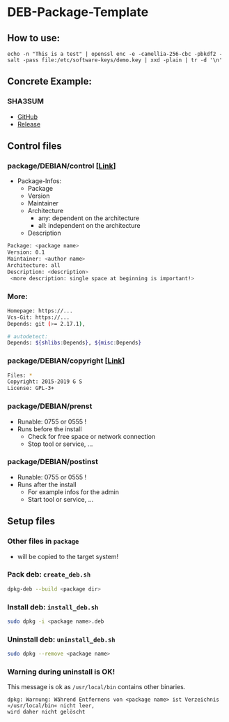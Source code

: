 # DEB-Package-Template

## How to use:

```
echo -n "This is a test" | openssl enc -e -camellia-256-cbc -pbkdf2 -salt -pass file:/etc/software-keys/demo.key | xxd -plain | tr -d '\n'
```


## Concrete Example:

### SHA3SUM

- [GitHub](https://github.com/user9209/deb-package-template/tree/sample/sha3sum)
- [Release](https://github.com/user9209/deb-package-template/releases/tag/sample1)



## Control files

### package/DEBIAN/control [[Link](https://www.debian.org/doc/manuals/maint-guide/dreq.de.html)]

- Package-Infos:
  - Package
  - Version
  - Maintainer
  - Architecture
    - any: dependent on the architecture
    - all: independent on the architecture
  - Description


```bash
Package: <package name>
Version: 0.1
Maintainer: <author name>
Architecture: all
Description: <description>
 <more description: single space at beginning is important!>
```

### More:

```bash
Homepage: https://...
Vcs-Git: https://...
Depends: git (>= 2.17.1),

# autodetect:
Depends: ${shlibs:Depends}, ${misc:Depends}
```



### package/DEBIAN/copyright [[Link](http://dep.debian.net/deps/dep5/)]

```bash
Files: *
Copyright: 2015-2019 G S
License: GPL-3+
```

### package/DEBIAN/prenst

- Runable: 0755 or 0555 !
- Runs before the install
  - Check for free space or network connection
  - Stop tool or service, ...


### package/DEBIAN/postinst

- Runable: 0755 or 0555 !
- Runs after the install
  - For example infos for the admin
  - Start tool or service, ...

## Setup files

### Other files in `package`

- will be copied to the target system!



### Pack deb: `create_deb.sh`

```bash
dpkg-deb --build <package dir>
```



### Install deb: `install_deb.sh`


```bash
sudo dpkg -i <package name>.deb
```



### Uninstall deb: `uninstall_deb.sh`


```bash
sudo dpkg --remove <package name>
```

### Warning during uninstall is OK!

This message is ok as `/usr/local/bin` contains other binaries.

```
dpkg: Warnung: Während Entfernens von <package name> ist Verzeichnis »/usr/local/bin« nicht leer,
wird daher nicht gelöscht
```

